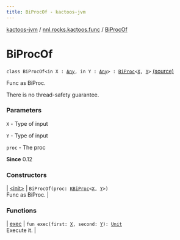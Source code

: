 ```yaml
---
title: BiProcOf - kactoos-jvm
---
```


[kactoos-jvm](../../index.html) / [nnl.rocks.kactoos.func](../index.html) / [BiProcOf](./index.html)

# BiProcOf

`class BiProcOf<in X : `[`Any`](https://kotlinlang.org/api/latest/jvm/stdlib/kotlin/-any/index.html)`, in Y : `[`Any`](https://kotlinlang.org/api/latest/jvm/stdlib/kotlin/-any/index.html)`> : `[`BiProc`](../../nnl.rocks.kactoos/-bi-proc/index.html)`<`[`X`](index.html#X)`, `[`Y`](index.html#Y)`>` [(source)](https://github.com/neonailol/kactoos/blob/master/kactoos-jvm/src/main/kotlin/nnl/rocks/kactoos/func/BiProcOf.kt#L16)

Func as BiProc.

There is no thread-safety guarantee.

### Parameters

`X` - Type of input

`Y` - Type of input

`proc` - The proc

**Since**
0.12

### Constructors

| [&lt;init&gt;](-init-.html) | `BiProcOf(proc: `[`KBiProc`](../../nnl.rocks.kactoos/-k-bi-proc.html)`<`[`X`](index.html#X)`, `[`Y`](index.html#Y)`>)`<br>Func as BiProc. |

### Functions

| [exec](exec.html) | `fun exec(first: `[`X`](index.html#X)`, second: `[`Y`](index.html#Y)`): `[`Unit`](https://kotlinlang.org/api/latest/jvm/stdlib/kotlin/-unit/index.html)<br>Execute it. |


